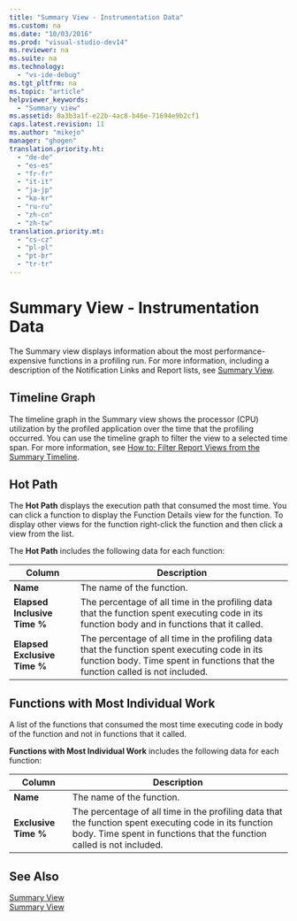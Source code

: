 ```yaml
---
title: "Summary View - Instrumentation Data"
ms.custom: na
ms.date: "10/03/2016"
ms.prod: "visual-studio-dev14"
ms.reviewer: na
ms.suite: na
ms.technology: 
  - "vs-ide-debug"
ms.tgt_pltfrm: na
ms.topic: "article"
helpviewer_keywords: 
  - "Summary view"
ms.assetid: 0a3b3a1f-e22b-4ac8-b46e-71694e9b2cf1
caps.latest.revision: 11
ms.author: "mikejo"
manager: "ghogen"
translation.priority.ht: 
  - "de-de"
  - "es-es"
  - "fr-fr"
  - "it-it"
  - "ja-jp"
  - "ko-kr"
  - "ru-ru"
  - "zh-cn"
  - "zh-tw"
translation.priority.mt: 
  - "cs-cz"
  - "pl-pl"
  - "pt-br"
  - "tr-tr"
---
```

# Summary View - Instrumentation Data
The Summary view displays information about the most performance-expensive functions in a profiling run. For more information, including a description of the Notification Links and Report lists, see [Summary View](../VS_IDE/summary-view.md).  
  
## Timeline Graph  
 The timeline graph in the Summary view shows the processor (CPU) utilization by the profiled application over the time that the profiling occurred. You can use the timeline graph to filter the view to a selected time span. For more information, see [How to: Filter Report Views from the Summary Timeline](../VS_IDE/how-to--filter-report-views-from-the-summary-timeline.md).  
  
## Hot Path  
 The **Hot Path** displays the execution path that consumed the most time. You can click a function to display the Function Details view for the function. To display other views for the function right-click the function and then click a view from the list.  
  
 The **Hot Path** includes the following data for each function:  
  
|Column|Description|  
|------------|-----------------|  
|**Name**|The name of the function.|  
|**Elapsed Inclusive Time %**|The percentage of all time in the profiling data that the function spent executing code in its function body and in functions that it called.|  
|**Elapsed Exclusive Time %**|The percentage of all time in the profiling data that the function spent executing code in its function body. Time spent in functions that the function called is not included.|  
  
## Functions with Most Individual Work  
 A list of the functions that consumed the most time executing code in body of the function and not in functions that it called.  
  
 **Functions with Most Individual Work** includes the following data for each function:  
  
|Column|Description|  
|------------|-----------------|  
|**Name**|The name of the function.|  
|**Exclusive Time %**|The percentage of all time in the profiling data that the function spent executing code in its function body. Time spent in functions that the function called is not included.|  
  
## See Also  
 [Summary View](../VS_IDE/summary-view---sampling-data.md)   
 [Summary View](../VS_IDE/summary-view---.net-memory-data.md)